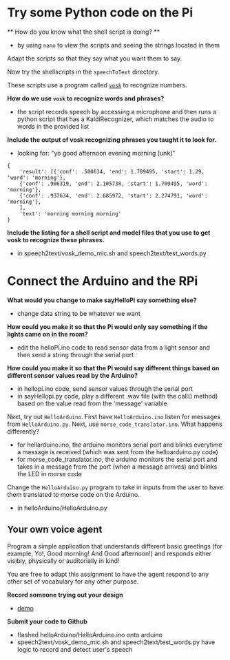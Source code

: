 # Try some Python code on the Pi

** How do you know what the shell script is doing? **
* by using `nano` to view the scripts and seeing the strings located in them

Adapt the scripts so that they say what you want them to say.

Now try the shellscripts in the ``speechToText`` directory. 

These scripts use a program called [``vosk``](https://alphacephei.com/vosk/) to recognize numbers. 

**How do we use ``vosk`` to recognize words and phrases?**

* the script records speech by accessing a microphone and then runs a python script that has a KaldiRecognizer, which matches the audio to words in the provided list

**Include the output of vosk recognizing phrases you taught it to look for.**

* looking for: "yo good afternoon evening morning [unk]"

```
{
    'result': [{'conf': .500634, 'end': 1.709495, 'start': 1.29, 'word': 'morning'},
    {'conf': .906319, 'end': 2.105738, 'start': 1.709495, 'word': 'morning'},
    {'conf': .937634, 'end': 2.685972, 'start': 2.274791, 'word': 'morning'},
    ],
    'text': 'morning morning morning'
}

```

**Include the listing for a shell script and model files that you use to get vosk to recognize these phrases.**

* in speech2text/vosk_demo_mic.sh and speech2text/test_words.py


# Connect the Arduino and the RPi

**What would you change to make sayHelloPi say something else?**

* change data string to be whatever we want

**How could you make it so that the Pi would only say something if the lights came on in the room?**

* edit the helloPi.ino code to read sensor data from a light sensor and then send a string through the serial port

**How could you make it so that the Pi would say different things based on different sensor values read by the Arduino?**

* in hellopi.ino code, send sensor values through the serial port
* in sayHellopi.py code, play a different .wav file (with the call() method) based on the value read from the 'message' variable

Next, try out ``HelloArduino``. First have ``HelloArduino.ino`` listen for messages from ``HelloArduino.py``. Next, use ``morse_code_translator.ino``. What happens differently? 

* for hellarduino.ino, the arduino monitors serial port and blinks everytime a message is received (which was sent from the helloarduino.py code)
* for morse_code_translator.ino, the arduino monitors the serial port and takes in a message from the port (when a message arrives) and blinks the LED in morse code


Change the ``HelloArduino.py`` program to take in inputs from the user to have them translated to morse code on the Arduino.

* in helloArduino/HelloArduino.py

## Your own voice agent 

Program a simple application that understands different basic greetings (for example, Yo!, Good morning! And Good afternoon!) and responds either visibly, physically or auditorially in kind!

You are free to adapt this assignment to have the agent respond to any other set of vocabulary for any other purpose.

**Record someone trying out your design**

* [demo](https://photos.app.goo.gl/DtT1psHFPfUKtefp7)


**Submit your code to Github**

* flashed helloArduino/HelloArduino.ino onto arduino
* speech2text/vosk_demo_mic.sh and speech2text/test_words.py have logic to record and detect user's speech
